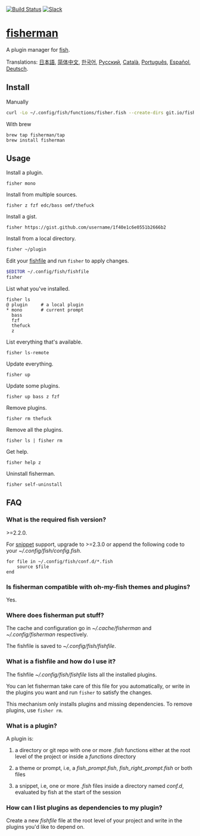 [slack-link]: https://fisherman-wharf.herokuapp.com
[slack-badge]: https://fisherman-wharf.herokuapp.com/badge.svg
[travis-link]: https://travis-ci.org/fisherman/fisherman
[travis-badge]: https://img.shields.io/travis/fisherman/fisherman.svg

[fish]: https://fish.sh
[fisherman]: http://fisherman.sh

[日本語]: https://github.com/fisherman/fisherman/wiki/%E6%97%A5%E6%9C%AC%E8%AA%9E
[简体中文]: https://github.com/fisherman/fisherman/wiki/%E7%AE%80%E4%BD%93%E4%B8%AD%E6%96%87
[한국어]: https://github.com/fisherman/fisherman/wiki/%ED%95%9C%EA%B5%AD%EC%96%B4
[Русский]: https://github.com/fisherman/fisherman/wiki/%D0%A0%D1%83%D1%81%D1%81%D0%BA%D0%B8%D0%B9
[Català]: https://github.com/fisherman/fisherman/wiki/Catal%C3%A0
[Português]: https://github.com/fisherman/fisherman/wiki/Portugu%C3%AAs
[Español]: https://github.com/fisherman/fisherman/wiki/Espa%C3%B1ol
[Deutsch]: https://github.com/fisherman/fisherman/wiki/Deutsch

[![Build Status][travis-badge]][travis-link]
[![Slack][slack-badge]][slack-link]

# [fisherman]

A plugin manager for [fish].

Translations: [日本語], [简体中文], [한국어], [Русский], [Català], [Português], [Español], [Deutsch].

## Install

Manually

```sh
curl -Lo ~/.config/fish/functions/fisher.fish --create-dirs git.io/fisherman
```

With brew

```
brew tap fisherman/tap
brew install fisherman
```

## Usage

Install a plugin.

```
fisher mono
```

Install from multiple sources.

```
fisher z fzf edc/bass omf/thefuck
```

Install a gist.

```
fisher https://gist.github.com/username/1f40e1c6e0551b2666b2
```

Install from a local directory.

```sh
fisher ~/plugin
```

Edit your [fishfile](#what-is-a-fishfile-and-how-do-i-use-it) and run `fisher` to apply changes.

```sh
$EDITOR ~/.config/fish/fishfile
fisher
```

List what you've installed.

```ApacheConf
fisher ls
@ plugin     # a local plugin
* mono       # current prompt
  bass
  fzf
  thefuck
  z
```

List everything that's available.

```
fisher ls-remote
```

Update everything.

```
fisher up
```

Update some plugins.

```
fisher up bass z fzf
```

Remove plugins.

```
fisher rm thefuck
```

Remove all the plugins.

```
fisher ls | fisher rm
```

Get help.

```
fisher help z
```

Uninstall fisherman.

```
fisher self-uninstall
```

## FAQ

### What is the required fish version?

\>=2.2.0.

For [snippet](#what-is-a-plugin) support, upgrade to >=2.3.0 or append the following code to your *~/.config/fish/config.fish*.

```fish
for file in ~/.config/fish/conf.d/*.fish
    source $file
end
```

### Is fisherman compatible with oh-my-fish themes and plugins?

Yes.

### Where does fisherman put stuff?

The cache and configuration go in *~/.cache/fisherman* and *~/.config/fisherman* respectively.

The fishfile is saved to *~/.config/fish/fishfile*.

### What is a fishfile and how do I use it?

The fishfile *~/.config/fish/fishfile* lists all the installed plugins.

You can let fisherman take care of this file for you automatically, or write in the plugins you want and run `fisher` to satisfy the changes.

This mechanism only installs plugins and missing dependencies. To remove plugins, use `fisher rm`.

### What is a plugin?

A plugin is:

1. a directory or git repo with one or more *.fish* functions either at the root level of the project or inside a *functions* directory

2. a theme or prompt, i.e, a *fish_prompt.fish*, *fish_right_prompt.fish* or both files

3. a snippet, i.e, one or more *.fish* files inside a directory named *conf.d*, evaluated by fish at the start of the session

### How can I list plugins as dependencies to my plugin?

Create a new *fishfile* file at the root level of your project and write in the plugins you'd like to depend on.
